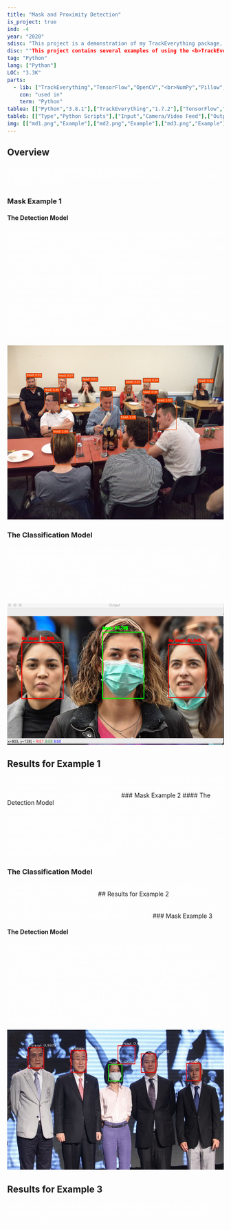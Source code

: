 ```yaml
---
title: "Mask and Proximity Detection"
is_project: true
ind: -4
year: "2020"
sdisc: "This project is a demonstration of my TrackEverything package, it uses different models to track and detect persons with/without masks (even when their back is turned)."
disc: ""This project contains several examples of using the <b>TrackEverything</b> package, you can find instructions on installation and other explanations <a href=\"https://github.com/ami-a/TrackEverything\">here</a>. These Mask Detection examples are open-sourced framework built on top of the **TrackEverything** package and uses detection models, classification models, tracking algorithms and statistics-based decision making. The project allows you to detected people with or without masks, I used several models from different repositories or packages and combined them.<br>&nbsp;"
tag: "Python"
lang: ["Python"]
LOC: "3.3K"
parts:
  - lib: ["TrackEverything","TensorFlow","OpenCV","<br>NumPy","Pillow","SciPy"]
    con: "used in"
    term: "Python"
tablea: [["Python","3.8.1"],["TrackEverything","1.7.2"],["TensorFlow","2.2.0"],["OpenCV","4.2.0.34"],["NumPy","1.18.4"],["Pillow","7.1.2"],["SciPy","1.4.1"]]
tableb: [["Type","Python Scripts"],["Input","Camera/Video Feed"],["Output","Persons in Frame Classification"],["Special Components","Camera"]]
img: [["md1.png","Example"],["md2.png","Example"],["md3.png","Example"]]
---
```

<style>
a    {text-decoration: underline;color: red;}
</style>
## Overview
<span style="color:white;">
You can find all the models and test videos [here](https://drive.google.com/drive/folders/19jsLpv8Ql_ebqYZy1vnC3Snp0dNQ8HX0?usp=sharing).</span>

### Mask Example 1

#### The Detection Model
<span style="color:white;">
This example uses an Head Detection model from [AVAuco/ssd_head_keras github repository](https://github.com/AVAuco/ssd_head_keras) for detecting heads, I modified the files to be compatible with TF2.2. The model has been trained using the [Hollywood Heads dataset](https://www.robots.ox.ac.uk/~vgg/software/headmview/) as positive samples, and a subsample of the [EgoHands dataset](http://vision.soic.indiana.edu/projects/egohands/) as negative
samples. This model has been developed using [Pierluigi Ferarri's Keras implementation of SSD](https://github.com/pierluigiferrari/ssd_keras/) as primary source, and replicates the original [Matconvnet version of our model](https://github.com/AVAuco/ssd_people). In the `custom_get_detection_array` I use the model to give me all the heads detected in a frame with a score of at least `detection_threshold=0.4`. Later I filter out redundant overlapping detections using the default Non-maximum Suppression (NMS) method. </span>
<p align="center"><img src="md/images/repos/head_det.jpg" width="540" height="404"/></p>

### The Classification Model
<span style="color:white;">
After we have the heads from the detection model, I put them through a classification model to determine the probability of them being with a mask. I used the Face Mask classification model from [chandrikadeb7/Face-Mask-Detection github repository](https://github.com/chandrikadeb7/Face-Mask-Detection). It's based on the MobileNetV2 architecture, it’s also computationally efficient and thus making it easier to deploy the model to embedded systems (Raspberry Pi, Google Coral, etc.). </span>
<p align="center"><img src="md/images/repos/mask_class_1.png" width="540" height="328" /></p>

## Results for Example 1
<span style="color:white;">
I only tested it on one video I found online but the results are fair and setting could be optimized much more. The head detection is very rudimentary and has a lot of misses and partial matches.
</span>
### Mask Example 2
#### The Detection Model
<span style="color:white;">
This example uses a Face Detection model from OpenCV for detecting faces. OpenCV ships out-of-the-box with pre-trained Haar cascades that can be used for face detection and a deep learning-based face detector that has been part of OpenCV since OpenCV 3.3. In the `custom_get_detection_array` I use OpenCV to give me all the faces detected in a frame with a score of at least `detection_threshold=0.12`. Later I filter out redundant overlapping detections using the default Non-maximum Suppression (NMS) method.</span>

### The Classification Model
<span style="color:white;">
I used the same [classification model](#the-classification-model) as in [example 1](#mask-example-1).
</span>
## Results for Example 2
<span style="color:white;">
The results are fair and better from example 1, mainly since the face detector is better. The classification model is not very good and has a lot of misses, but optimizing the detector's parameters can make better results.
</span>
### Mask Example 3

#### The Detection Model
<span style="color:white;">
This example uses a Mask Detection and Classification model from [PureHing/face-mask-detection-tf2 github repository](https://github.com/PureHing/face-mask-detection-tf2) for detecting faces and classify them. This model is a lightweight face mask detection model based on ssd and the backbone is MobileNet and RFB. Since this model also classifies there is no need for an additional classification model. In the `detection_vars.py` I use the model to give me all the heads detected in a frame with a score of at least `DETECTION_THRESHOLD=0.4` and later I filter out redundant overlapping detections using the default Non-maximum Suppression (NMS) method. I also receive classification data score from the model and input them as a vector for the detector. </span>
<p align="center"><img src="md/images/repos/mask_class_3.png" width="540" height="325" /></p>

## Results for Example 3
<span style="color:white;">
I tested it on the same video I found online and the results are very good and the best so far. Changing the setting could help for receiving even greater results.</span>







